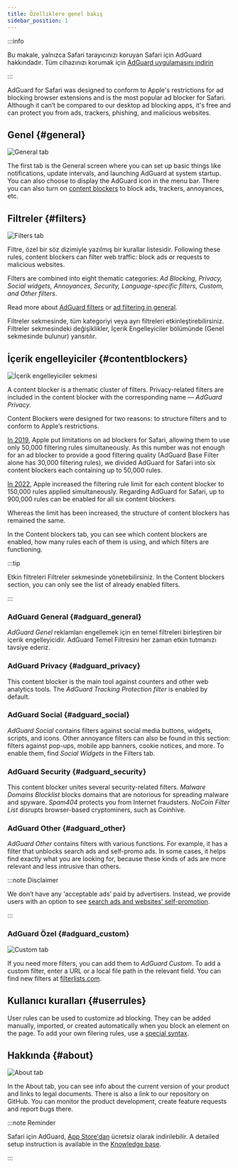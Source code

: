 ```yaml
---
title: Özelliklere genel bakış
sidebar_position: 1
---
```


:::info

Bu makale, yalnızca Safari tarayıcınızı koruyan Safari için AdGuard hakkındadır. Tüm cihazınızı korumak için [AdGuard uygulamasını indirin](https://adguard.com/download.html?auto=true)

:::

AdGuard for Safari was designed to conform to Apple's restrictions for ad blocking browser extensions and is the most popular ad blocker for Safari. Although it can’t be compared to our desktop ad blocking apps, it's free and can protect you from ads, trackers, phishing, and malicious websites.

## Genel {#general}

![General tab](https://cdn.adtidy.org/public/Adguard/Blog/AG_for_Safari_in-depth_review/General.png)

The first tab is the General screen where you can set up basic things like notifications, update intervals, and launching AdGuard at system startup. You can also choose to display the AdGuard icon in the menu bar. There you can also turn on [content blockers](#contentblockers) to block ads, trackers, annoyances, etc.

## Filtreler {#filters}

![Filters tab](https://cdn.adtidy.org/public/Adguard/Blog/AG_for_Safari_in-depth_review/Filters.png)

Filtre, özel bir söz dizimiyle yazılmış bir kurallar listesidir. Following these rules, content blockers can filter web traffic: block ads or requests to malicious websites.

Filters are combined into eight thematic categories: *Ad Blocking, Privacy, Social widgets, Annoyances, Security, Language-specific filters, Custom, and Other filters*.

Read more about [AdGuard filters](/general/ad-filtering/adguard-filters) or [ad filtering in general](/general/ad-filtering/how-ad-blocking-works).

Filtreler sekmesinde, tüm kategoriyi veya ayrı filtreleri etkinleştirebilirsiniz. Filtreler sekmesindeki değişiklikler, İçerik Engelleyiciler bölümünde (Genel sekmesinde bulunur) yansıtılır.

## İçerik engelleyiciler {#contentblockers}

![İçerik engelleyiciler sekmesi](https://cdn.adtidy.org/public/Adguard/Blog/AG_for_Safari_in-depth_review/Contentblockers.png)

A content blocker is a thematic cluster of filters. Privacy-related filters are included in the content blocker with the corresponding name — *AdGuard Privacy*.

Content Blockers were designed for two reasons: to structure filters and to conform to Apple’s restrictions.

[In 2019](https://adguard.com/en/blog/adguard-safari-1-5.html), Apple put limitations on ad blockers for Safari, allowing them to use only 50,000 filtering rules simultaneously. As this number was not enough for an ad blocker to provide a good filtering quality (AdGuard Base Filter alone has 30,000 filtering rules), we divided AdGuard for Safari into six content blockers each containing up to 50,000 rules.

[In 2022](https://adguard.com/en/blog/adguard-for-safari-1-11.html), Apple increased the filtering rule limit for each content blocker to 150,000 rules applied simultaneously. Regarding AdGuard for Safari, up to 900,000 rules can be enabled for all six content blockers.

Whereas the limit has been increased, the structure of content blockers has remained the same.

In the Content blockers tab, you can see which content blockers are enabled, how many rules each of them is using, and which filters are functioning.

:::tip

Etkin filtreleri Filtreler sekmesinde yönetebilirsiniz. In the Content blockers section, you can only see the list of already enabled filters.

:::

### AdGuard General {#adguard_general}

*AdGuard Genel* reklamları engellemek için en temel filtreleri birleştiren bir içerik engelleyicidir. AdGuard Temel Filtresini her zaman etkin tutmanızı tavsiye ederiz.

### AdGuard Privacy {#adguard_privacy}

This content blocker is the main tool against counters and other web analytics tools. The *AdGuard Tracking Protection filter* is enabled by default.

### AdGuard Social {#adguard_social}

*AdGuard Social* contains filters against social media buttons, widgets, scripts, and icons. Other annoyance filters can also be found in this section: filters against pop-ups, mobile app banners, cookie notices, and more. To enable them, find *Social Widgets* in the Filters tab.

### AdGuard Security {#adguard_security}

This content blocker unites several security-related filters. *Malware Domains Blocklist* blocks domains that are notorious for spreading malware and spyware. *Spam404* protects you from Internet fraudsters. *NoCoin Filter List* disrupts browser-based cryptominers, such as Coinhive.

### AdGuard Other {#adguard_other}

*AdGuard Other* contains filters with various functions. For example, it has a filter that unblocks search ads and self-promo ads. In some cases, it helps find exactly what you are looking for, because these kinds of ads are more relevant and less intrusive than others.

:::note Disclaimer

We don’t have any ‘acceptable ads’ paid by advertisers. Instead, we provide users with an option to see [search ads and websites' self-promotion](/general/ad-filtering/search-ads).

:::

### AdGuard Özel {#adguard_custom}

![Custom tab](https://cdn.adtidy.org/public/Adguard/Blog/AG_for_Safari_in-depth_review/AGCustom.png)

If you need more filters, you can add them to *AdGuard Custom*. To add a custom filter, enter a URL or a local file path in the relevant field. You can find new filters at [filterlists.com](https://filterlists.com/).

## Kullanıcı kuralları {#userrules}

User rules can be used to customize ad blocking. They can be added manually, imported, or created automatically when you block an element on the page. To add your own filering rules, use a [special syntax](/general/ad-filtering/create-own-filters).

## Hakkında {#about}

![About tab](https://cdn.adtidy.org/public/Adguard/Blog/AG_for_Safari_in-depth_review/About.png)

In the About tab, you can see info about the current version of your product and links to legal documents. There is also a link to our repository on GitHub. You can monitor the product development, create feature requests and report bugs there.

:::note Reminder

Safari için AdGuard, [App Store'dan](https://apps.apple.com/app/adguard-for-safari/id1440147259) ücretsiz olarak indirilebilir. A detailed setup instruction is available in the [Knowledge base](../installation).

:::

